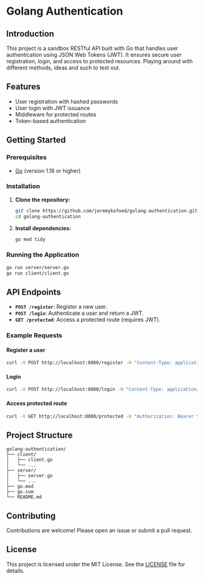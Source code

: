 # Golang Authentication

## Introduction

This project is a sandbox RESTful API built with Go that handles user authentication using JSON Web Tokens (JWT). It ensures secure user registration, login, and access to protected resources.  Playing around with different methods, ideas and such to test out.

## Features

- User registration with hashed passwords
- User login with JWT issuance
- Middleware for protected routes
- Token-based authentication

## Getting Started

### Prerequisites

- [Go](https://golang.org/doc/install) (version 1.16 or higher)

### Installation

1. **Clone the repository:**

   ```bash
   git clone https://github.com/jeremykofoed/golang-authentication.git
   cd golang-authentication
   ```

2. **Install dependencies:**

   ```bash
   go mod tidy
   ```

### Running the Application

  ```bash
  go run server/server.go
  go run client/client.go
  ```

## API Endpoints

- **`POST /register`**: Register a new user.
- **`POST /login`**: Authenticate a user and return a JWT.
- **`GET /protected`**: Access a protected route (requires JWT).

### Example Requests

#### Register a user

```bash
curl -X POST http://localhost:8080/register -H "Content-Type: application/json" -d '{"player_id": "test1234", "password": "password123"}'
```

#### Login

```bash
curl -X POST http://localhost:8080/login -H "Content-Type: application/json" -d '{"player_id": "test1234", "password": "password123"}'
```

#### Access protected route

```bash
curl -X GET http://localhost:8080/protected -H "Authorization: Bearer YOUR_JWT_TOKEN"
```

## Project Structure

```
golang-authentication/
├── client/
│   ├── client.go
│   └── ...
├── server/
│   ├── server.go
│   └── ...
├── go.mod
├── go.sum
└── README.md
```

## Contributing

Contributions are welcome! Please open an issue or submit a pull request.

## License

This project is licensed under the MIT License. See the [LICENSE](LICENSE) file for details.
